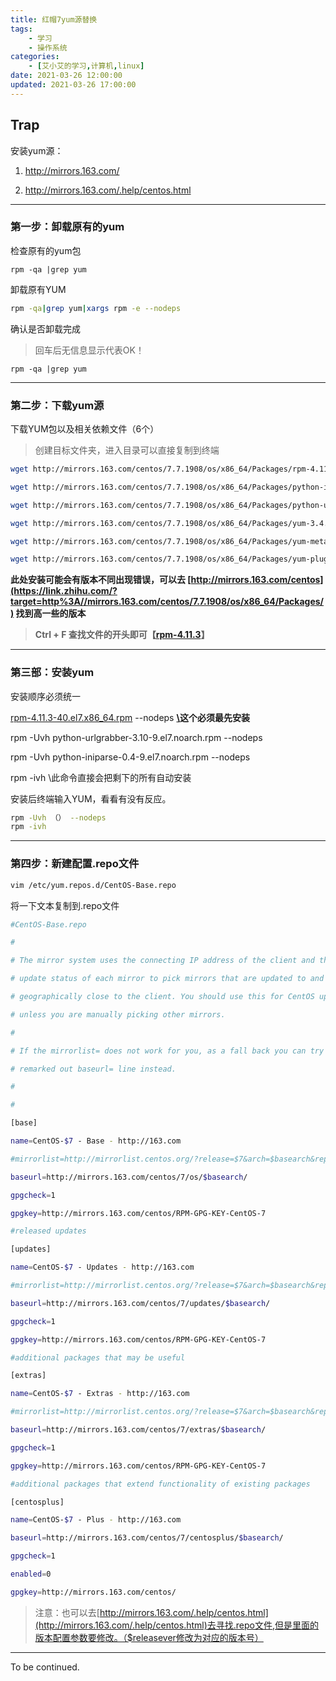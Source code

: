 ```yaml
---
title: 红帽7yum源替换
tags:
    - 学习
    - 操作系统
categories:
    - [艾小艾的学习,计算机,linux]
date: 2021-03-26 12:00:00
updated: 2021-03-26 17:00:00
---
```


## Trap

安装yum源：

1. http://mirrors.163.com/

2. http://mirrors.163.com/.help/centos.html

<!-- more -->

---

### 第一步：卸载原有的yum

检查原有的yum包

```
rpm -qa |grep yum
```

卸载原有YUM

```sh
rpm -qa|grep yum|xargs rpm -e --nodeps
```

确认是否卸载完成

> 回车后无信息显示代表OK！

```env
rpm -qa |grep yum
```

---

### 第二步：下载yum源

下载YUM包以及相关依赖文件（6个）

> 创建目标文件夹，进入目录可以直接复制到终端

```sh
wget http://mirrors.163.com/centos/7.7.1908/os/x86_64/Packages/rpm-4.11.3-40.el7.x86_64.rpm

wget http://mirrors.163.com/centos/7.7.1908/os/x86_64/Packages/python-iniparse-0.4-9.el7.noarch.rpm

wget http://mirrors.163.com/centos/7.7.1908/os/x86_64/Packages/python-urlgrabber-3.10-9.el7.noarch.rpm

wget http://mirrors.163.com/centos/7.7.1908/os/x86_64/Packages/yum-3.4.3-163.el7.centos.noarch.rpm

wget http://mirrors.163.com/centos/7.7.1908/os/x86_64/Packages/yum-metadata-parser-1.1.4-10.el7.x86_64.rpm

wget http://mirrors.163.com/centos/7.7.1908/os/x86_64/Packages/yum-plugin-fastestmirror-1.1.31-52.el7.noarch.rpm
```

**此处安装可能会有版本不同出现错误，可以去 [http://mirrors.163.com/centos](https://link.zhihu.com/?target=http%3A//mirrors.163.com/centos/7.7.1908/os/x86_64/Packages/) 找到高一些的版本**

> **Ctrl + F 查找文件的开头即可【[rpm-4.11.3](https://link.zhihu.com/?target=http%3A//mirrors.163.com/centos/7.7.1908/os/x86_64/Packages/rpm-4.11.3-40.el7.x86_64.rpm)】**

---

### 第三部：安装yum

安装顺序必须统一

 [rpm-4.11.3-40.el7.x86_64.rpm](https://link.zhihu.com/?target=http%3A//mirrors.163.com/centos/7.7.1908/os/x86_64/Packages/rpm-4.11.3-40.el7.x86_64.rpm) --nodeps **[\\](https://link.zhihu.com/?target=file%3A//xn--qkr05qtu4aecinra535a/)这个必须最先安装**

rpm -Uvh python-urlgrabber-3.10-9.el7.noarch.rpm --nodeps

rpm -Uvh python-iniparse-0.4-9.el7.noarch.rpm --nodeps

rpm -ivh \\此命令直接会把剩下的所有自动安装

安装后终端输入YUM，看看有没有反应。

```sh
rpm -Uvh （） --nodeps
rpm -ivh
```

---

### 第四步：新建配置.repo文件

```sh
vim /etc/yum.repos.d/CentOS-Base.repo
```

将一下文本复制到.repo文件

```sh
#CentOS-Base.repo

#

# The mirror system uses the connecting IP address of the client and the

# update status of each mirror to pick mirrors that are updated to and

# geographically close to the client. You should use this for CentOS updates

# unless you are manually picking other mirrors.

#

# If the mirrorlist= does not work for you, as a fall back you can try the

# remarked out baseurl= line instead.

#

#

[base]

name=CentOS-$7 - Base - http://163.com

#mirrorlist=http://mirrorlist.centos.org/?release=$7&arch=$basearch&repo=os

baseurl=http://mirrors.163.com/centos/7/os/$basearch/

gpgcheck=1

gpgkey=http://mirrors.163.com/centos/RPM-GPG-KEY-CentOS-7

#released updates

[updates]

name=CentOS-$7 - Updates - http://163.com

#mirrorlist=http://mirrorlist.centos.org/?release=$7&arch=$basearch&repo=updates

baseurl=http://mirrors.163.com/centos/7/updates/$basearch/

gpgcheck=1

gpgkey=http://mirrors.163.com/centos/RPM-GPG-KEY-CentOS-7

#additional packages that may be useful

[extras]

name=CentOS-$7 - Extras - http://163.com

#mirrorlist=http://mirrorlist.centos.org/?release=$7&arch=$basearch&repo=extras

baseurl=http://mirrors.163.com/centos/7/extras/$basearch/

gpgcheck=1

gpgkey=http://mirrors.163.com/centos/RPM-GPG-KEY-CentOS-7

#additional packages that extend functionality of existing packages

[centosplus]

name=CentOS-$7 - Plus - http://163.com

baseurl=http://mirrors.163.com/centos/7/centosplus/$basearch/

gpgcheck=1

enabled=0

gpgkey=http://mirrors.163.com/centos/
```

> 注意：也可以去[http://mirrors.163.com/.help/centos.html](http://mirrors.163.com/.help/centos.html)去寻找.repo文件,但是里面的版本配置参数要修改。（$releasever修改为对应的版本号）

---

To be continued.
